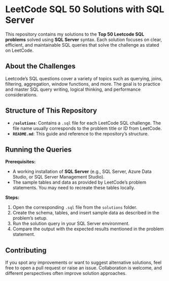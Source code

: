 # LeetCode SQL 50 Solutions with SQL Server

This repository contains my solutions to the **Top 50 Leetcode SQL problems** solved using **SQL Server** syntax. Each solution focuses on clear, efficient, and maintainable SQL queries that solve the challenge as stated on LeetCode.

## About the Challenges

Leetcode’s SQL questions cover a variety of topics such as querying, joins, filtering, aggregation, window functions, and more. The goal is to practice and master SQL query writing, logical thinking, and performance considerations.

## Structure of This Repository

- **`/solutions`**: Contains a `.sql` file for each LeetCode SQL challenge. The file name usually corresponds to the problem title or ID from LeetCode.
- **`README.md`**: This guide and reference to the repository’s structure.

## Running the Queries

**Prerequisites:**
- A working installation of **SQL Server** (e.g., SQL Server, Azure Data Studio, or SQL Server Management Studio).
- The sample tables and data as provided by LeetCode’s problem statements. You may need to recreate these tables locally.

**Steps:**
1. Open the corresponding `.sql` file from the `solutions` folder.
2. Create the schema, tables, and insert sample data as described in the problem’s setup.
3. Run the solution query in your SQL Server environment.
4. Compare the output with the expected results mentioned in the problem statement.

## Contributing

If you spot any improvements or want to suggest alternative solutions, feel free to open a pull request or raise an issue. Collaboration is welcome, and different perspectives often improve solution approaches.
